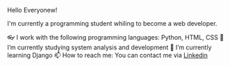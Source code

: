 Hello Everyonew!

I'm currently a programming student whiling to become a web developer.

👓 I work with the following programming languages: Python, HTML, CSS
🔭 I’m currently studying system analysis and development
🌱 I’m currently learning Django
📫 How to reach me: You can contact me via [Linkedin](https://www.linkedin.com/in/william-boehringer-b38618137)